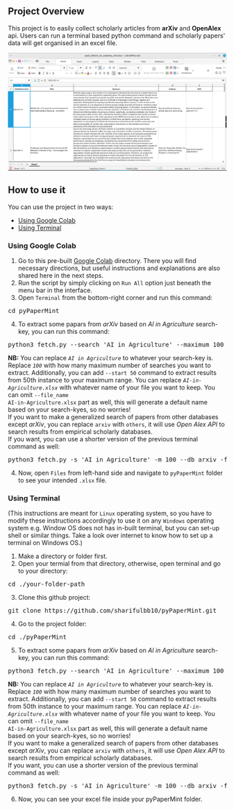 ## Project Overview
This project is to easily collect scholarly articles from <b>arXiv</b> and <b>OpenAlex</b> api. Users can run a terminal based python command and scholarly papers' data will get organised in an excel file.

![Excel Interface](https://raw.githubusercontent.com/sharifulbb10/pyPaperMint/refs/heads/main/images/Screenshot_2025-10-25_22-34-08.png)

## How to use it
You can use the project in two ways:</p>
- [Using Google Colab](#using-google-colab)</li>
- [Using Terminal](#using-terminal)
### Using Google Colab
1. Go to this pre-built [Google Colab](https://colab.research.google.com/drive/1JviqD38lrQosq4MX9bJsXWGgMpSt8cLd?usp=sharing#scrollTo=aIB329hWMNLN) directory. There you will find necessary directions, but useful instructions and explanations are also shared here in the next steps.
2. Run the script by simply clicking on <code>Run All</code> option just beneath the menu bar in the interface.
3. Open <code>Terminal</code> from the bottom-right corner and run this command:<br/>
<pre>cd pyPaperMint</pre>
4. To extract some papars from <i>arXiv</i> based on <i>AI in Agriculture</i> search-key, you can run this command:<br/>
<pre>python3 fetch.py --search 'AI in Agriculture' --maximum 100 --db arxiv --file_name AI-in-Agriculture.xlsx</pre>
<b>NB:</b> You can replace <i>`AI in Agriculture`</i> to whatever your search-key is. Replace <i>`100`</i> with how many maximum number of searches you want to extract. Additionally, you can add <code>--start 50</code> command to extract results from 50th instance to your maximum range. You can replace <i>`AI-in-Agriculture.xlsx`</i> with whatever name of your file you want to keep. You can omit <code>--file_name AI-in-Agriculture.xlsx</code> part as well, this will generate a default name based on your search-kyes, so no worries!<br/>If you want to make a generalized search of papers from other databases except <i>arXiv</i>, you can replace <code>arxiv</code> with <code>others</code>, it will use <i>Open Alex API</i> to search results from empirical scholarly databases.<br/>
If you want, you can use a shorter version of the previous terminal command as well:
<pre>python3 fetch.py -s 'AI in Agriculture' -m 100 --db arxiv -f AI-in-Agriculture.xlsx</pre>
4. Now, open `Files` from left-hand side and navigate to `pyPaperMint` folder to see your intended `.xlsx` file.
### Using Terminal
(This instructions are meant for `Linux` operating system, so you have to modify these instructions accordingly to use it on any `Windows` operating system e.g. Window OS does not has in-built terminal, but you can set-up shell or similar things. Take a look over internet to know how to set up a terminal on Windows OS.)
1. Make a directory or folder first.
2. Open your termial from that directory, otherwise, open terminal and go to your directory: <br/>
<pre>cd ./your-folder-path</pre>
3. Clone this github project:<br/>
<pre>git clone https://github.com/sharifulbb10/pyPaperMint.git</pre>
4. Go to the project folder:<br/>
<pre>cd ./pyPaperMint</pre>
5. To extract some papars from <i>arXiv</i> based on <i>AI in Agriculture</i> search-key, you can run this command:<br/>
<pre>python3 fetch.py --search 'AI in Agriculture' --maximum 100 --db arxiv --file_name AI-in-Agriculture.xlsx</pre>
<b>NB:</b> You can replace <i>`AI in Agriculture`</i> to whatever your search-key is. Replace <i>`100`</i> with how many maximum number of searches you want to extract. Additionally, you can add <code>--start 50</code> command to extract results from 50th instance to your maximum range. You can replace <i>`AI-in-Agriculture.xlsx`</i> with whatever name of your file you want to keep. You can omit <code>--file_name AI-in-Agriculture.xlsx</code> part as well, this will generate a default name based on your search-kyes, so no worries!<br/>If you want to make a generalized search of papers from other databases except <i>arXiv</i>, you can replace <code>arxiv</code> with <code>others</code>, it will use <i>Open Alex API</i> to search results from empirical scholarly databases.<br/>
If you want, you can use a shorter version of the previous terminal command as well:
<pre>python3 fetch.py -s 'AI in Agriculture' -m 100 --db arxiv -f AI-in-Agriculture.xlsx</pre>
6. Now, you can see your excel file inside your pyPaperMint folder.
